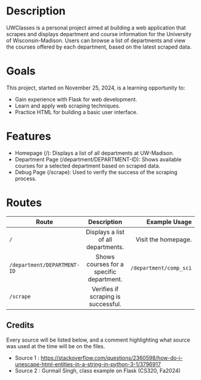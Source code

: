 # Description
UWClasses is a personal project aimed at building a web application that scrapes and displays department and course information for the University of Wisconsin-Madison. Users can browse a list of departments and view the courses offered by each department, based on the latest scraped data.

# Goals
This project, started on November 25, 2024, is a learning opportunity to:
- Gain experience with Flask for web development.
- Learn and apply web scraping techniques.
- Practice HTML for building a basic user interface.

# Features
- Homepage (/): Displays a list of all departments at UW-Madison.
- Department Page (/department/DEPARTMENT-ID): Shows available courses for a selected department based on scraped data.
- Debug Page (/scrape): Used to verify the success of the scraping process.

# Routes
| **Route**                 | **Description**                                   | **Example Usage**       |
|---------------------------|:------------------------------------------------:|------------------------:|
| `/`                       | Displays a list of all departments.              | Visit the homepage.     |
| `/department/DEPARTMENT-ID` | Shows courses for a specific department.        | `/department/comp_sci`        |
| `/scrape`                 | Verifies if scraping is successful.   

## Credits
Every source will be listed below, and a comment highlighting what source was used at the time will be on the files.
- Source 1 : https://stackoverflow.com/questions/2360598/how-do-i-unescape-html-entities-in-a-string-in-python-3-1/3796917
- Source 2 : Gurmail Singh, class example on Flask (CS320, Fa2024)